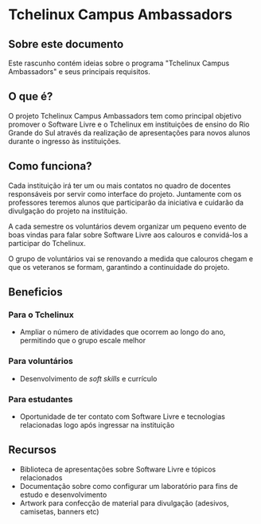 Tchelinux Campus Ambassadors
============================

## Sobre este documento

Este rascunho contém ideias sobre o programa "Tchelinux Campus Ambassadors" e seus principais requisitos.

## O que é?

O projeto Tchelinux Campus Ambassadors tem como principal objetivo promover o Software Livre e o Tchelinux em instituições de ensino do Rio Grande do Sul através da realização de apresentações para novos alunos durante o ingresso às instituições.

## Como funciona?

Cada instituição irá ter um ou mais contatos no quadro de docentes responsáveis por servir como interface do projeto. Juntamente com os professores teremos alunos que participarão da iniciativa e cuidarão da divulgação do projeto na instituição.

A cada semestre os voluntários devem organizar um pequeno evento de boas vindas para falar sobre Software Livre aos calouros e convidá-los a participar do Tchelinux.

O grupo de voluntários vai se renovando a medida que calouros chegam e que os veteranos se formam, garantindo a continuidade do projeto.

## Beneficios

### Para o Tchelinux

- Ampliar o número de atividades que ocorrem ao longo do ano, permitindo que o grupo escale melhor

### Para voluntários

- Desenvolvimento de *soft skills* e currículo

### Para estudantes

- Oportunidade de ter contato com Software Livre e tecnologias relacionadas logo após ingressar na instituição

## Recursos

- Biblioteca de apresentações sobre Software Livre e tópicos relacionados
- Documentação sobre como configurar um laboratório para fins de estudo e desenvolvimento
- Artwork para confecção de material para divulgação (adesivos, camisetas, banners etc)

